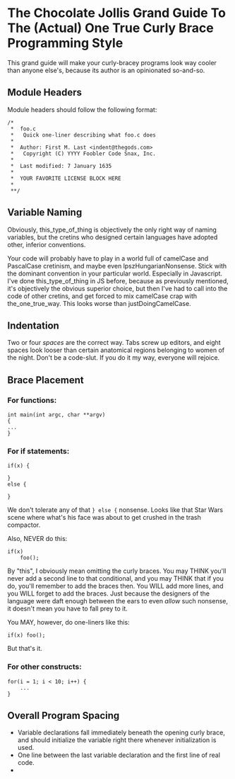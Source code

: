 # The Chocolate Jollis Grand Guide To The (Actual) One True Curly Brace Programming Style

This grand guide will make your curly-bracey programs look way cooler than anyone else's, because its author is an opinionated so-and-so.

## Module Headers

Module headers should follow the following format:

    /*
     *  foo.c
     *   Quick one-liner describing what foo.c does
     *
     *  Author: First M. Last <indent@thegods.com>
     *   Copyright (C) YYYY Foobler Code Snax, Inc.
     *
     *  Last modified: 7 January 1635
     *
     *  YOUR FAVORITE LICENSE BLOCK HERE
     *
     **/

## Variable Naming

Obviously, this_type_of_thing is objectively the only right way of naming variables, but the cretins who designed certain languages have adopted other, inferior conventions.

Your code will probably have to play in a world full of camelCase and PascalCase cretinism, and maybe even lpszHungarianNonsense. Stick with the dominant convention in your particular world. Especially in Javascript. I've done this_type_of_thing in JS before, because as previously mentioned, it's objectively the obvious superior choice, but then I've had to call into the code of other cretins, and get forced to mix camelCase crap with the_one_true_way. This looks worse than justDoingCamelCase.

## Indentation

Two or four *spaces* are the correct way. Tabs screw up editors, and eight spaces look looser than certain anatomical regions belonging to women of the night. Don't be a code-slut. If you do it my way, everyone will rejoice.

## Brace Placement

### For functions:

    int main(int argc, char **argv)
    {
	...
    }

### For if statements:

    if(x) {

    }
    else {

    }

We don't tolerate any of that `} else {` nonsense. Looks like that Star Wars scene where what's his face was about to get crushed in the trash compactor.

Also, NEVER do this:

    if(x)
        foo();


By "this", I obviously mean omitting the curly braces. You may THINK you'll never add a second line to that conditional, and you may THINK that if you do, you'll remember to add the braces then. You WILL add more lines, and you WILL forget to add the braces. Just because the designers of the language were daft enough between the ears to even *allow* such nonsense, it doesn't mean you have to fall prey to it.

You MAY, however, do one-liners like this:

    if(x) foo();

But that's it.

### For other constructs:

    for(i = 1; i < 10; i++) {
        ...
    }
    
## Overall Program Spacing

* Variable declarations fall immediately beneath the opening curly brace, and should initialize the variable right there whenever initialization is used.
* One line between the last variable declaration and the first line of real code.
* 




